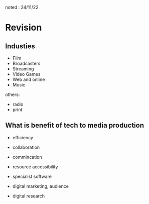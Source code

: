 noted : 24/11/22

# Revision
## Industies
- Film
- Broadcasters
- Streaming
- Video Games
- Web and online
- Music

others:
- radio
- print

## What is benefit of tech to media production

- efficiency
- collaboration
- commincation

- resource accessibility
- specialist software
- digital marketing, audience
- digital research
